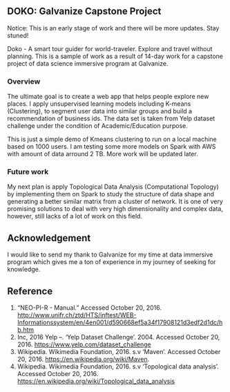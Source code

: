 ## DOKO: Galvanize Capstone Project

Notice: This is an early stage of work and there will be more updates. Stay stuned!

Doko - A smart tour guider for world-traveler. Explore and travel without planning. This is a sample of work as a result of 14-day work for a capstone project of data science immersive program at Galvanize.

### Overview

The ultimate goal is to create a web app that helps people explore new places. I apply unsupervised learning models including K-means (Clustering), to segment user data into similar groups and build a recommendation of business ids. The data set is taken from Yelp dataset challenge under the condition of Academic/Education purpose. 

This is just a simple demo of Kmeans clustering to run on a local machine based on 1000 users. I am testing some more models on Spark with AWS with amount of data arround 2 TB. More work will be updated later. 

### Future work

My next plan is apply Topological Data Analysis (Computational Topology) by implementing them on Spark to study the structure of data shape and generating a better similar matrix from a cluster of network. It is one of very promising solutions to deal with very high dimensionality and complex data, however, still lacks of a lot of work on this field.

## Acknowledgement

I would like to send my thank to Galvanize for my time at data immersive program which gives me a ton of experience in my journey of seeking for knowledge. 

## Reference

1. “NEO-PI-R - Manual.” Accessed October 20, 2016. http://www.unifr.ch/ztd/HTS/inftest/WEB-Informationssystem/en/4en001/d590668ef5a34f17908121d3edf2d1dc/hb.htm
2. Inc, 2016 Yelp –. ‘Yelp Dataset Challenge’. 2004. Accessed October 20, 2016. https://www.yelp.com/dataset_challenge
3. Wikipedia. Wikimedia Foundation, 2016. s.v ‘Maven’. Accessed October 20, 2016. https://en.wikipedia.org/wiki/Maven.
4. Wikipedia. Wikimedia Foundation, 2016. s.v ‘Topological data analysis’. Accessed October 20, 2016. https://en.wikipedia.org/wiki/Topological_data_analysis





